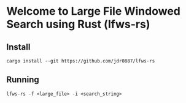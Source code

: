 # Welcome to Large File Windowed Search using Rust (lfws-rs)

## Install
```shell
cargo install --git https://github.com/jdr0887/lfws-rs
```

## Running
```shell
lfws-rs -f <large_file> -i <search_string>  
```

